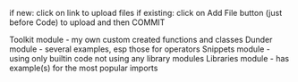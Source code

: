 if new: click on link to upload files 
if existing: click on Add File button (just before Code) to upload
and then COMMIT

Toolkit module - my own custom created functions and classes
Dunder module - several examples, esp those for operators
Snippets module - using only builtin code not using any library modules
Libraries module - has example(s) for the most popular imports

